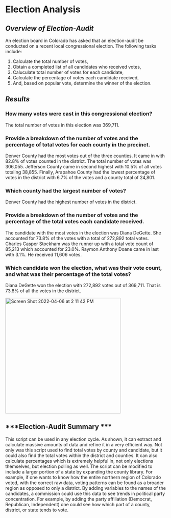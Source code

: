 # Election Analysis

## ***Overview of Election-Audit***
An election board in Colorado has asked that an election-audit be conducted on a recent local congressional election. The following tasks include:
1. Calculate the total number of votes,
2. Obtain a completed list of all candidates who received votes,
3. Caluculate total number of votes for each candidate,
4. Calculate the percentage of votes each candidate received,
5. And, based on popular vote, determine the winner of the election.

## ***Results*** 
### How many votes were cast in this congressional election? ###
The total number of votes in this election was 369,711.
    
### Provide a breakdown of the number of votes and the percentage of total votes for each county in the precinct. ###
Denver County had the most votes out of the three counties. It came in with 82.8% of votes counted in the district. The total number of votes was 306,055. Jefferson County came in second highest with 10.5% of all votes totaling 38,855. Finally, Arapahoe County had the lowest percentage of votes in the district with 6.7% of the votes and a county total of 24,801. 
    
### Which county had the largest number of votes? ###
Denver County had the highest number of votes in the district.
    
### Provide a breakdown of the number of votes and the percentage of the total votes each candidate received. ###
The candidate with the most votes in the election was Diana DeGette. She accounted for 73.8% of the votes with a total of 272,892 total votes. Charles    Casper Stockham was the runner up with a total vote count of 85,213 which accounted for 23.0%. Raymon Anthony Doane came in last with 3.1%. He received    11,606 votes.
    
### Which candidate won the election, what was their vote count, and what was their percentage of the total votes?
Diana DeGette won the election with 272,892 votes out of 369,711. That is 73.8% of all the votes in the district.

<img width="361" alt="Screen Shot 2022-04-06 at 2 11 42 PM" src="https://user-images.githubusercontent.com/87077325/162051088-8ed22ee8-a57c-417b-995f-333f33d2ad74.png">
 
## ***Election-Audit Summary ***

This script can be used in any election cycle. As shown, it can extract and calculate massive amounts of data and refine it in a very efficient way. Not only was this script used to find total votes by county and candidate, but it could also find the total votes within the district and counties. It can also calculate percentages which is extremely helpful in, not only elections themselves, but election polling as well.  The script can be modified to include a larger portion of a state by expanding the county library. For example, if one wants to know how the entire northern region of Colorado voted, with the correct raw data, voting patterns can be found as a broader region as opposed to only a district. By adding variables to the names of the candidates, a commission could use this data to see trends in political party concentration. For example, by adding the party affiliation (Democrat, Republican, Independent) one could see how which part of a county, district, or state tends to vote. 

